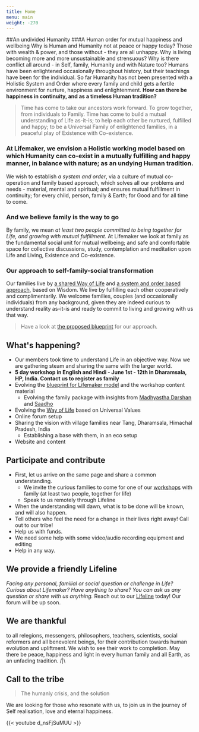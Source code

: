 ```yaml
---
title: Home
menu: main
weight: -270
---
```

##An undivided Humanity
###A Human order for mutual happiness and wellbeing
Why is Human and Humanity not at peace or happy today? Those with wealth & power, and those without - they are all unhappy. Why is living becoming more and more unsustainable and strensuous? Why is there conflict all around - in Self, family, Humanity and with Nature too? Humans have been enlightened occasionally throughout history, but their teachings have been for the individual. So far Humanity has not been presented with a Holistic System and Order where every family and child gets a fertile environment for nurture, happiness and enlightenment. **How can there be happiness in continuity, and as a timeless Human tradition?** 

> Time has come to take our ancestors work forward. To grow together, from individuals to Family. Time has come to build a mutual understanding of Life as-it-is; to help each other be nurtured, fulfilled and happy; to be a Universal Family of enlightened families, in a peaceful play of Existence with Co-existence.

### At Lifemaker, we envision a Holistic working model based on which Humanity can co-exist in a mutually fulfilling and happy manner, in balance with nature; as an undying Human tradition. 

We wish to establish *a system and order*, via a culture of mutual co-operation and family based approach, which solves all our problems and needs - material, mental and spiritual; and ensures mutual fulfillment in continuity; for every child, person, family & Earth; for Good and for all time to come.

### And we believe family is the way to go 
By family, we mean *at least two people committed to being together for Life, and growing with mutual fulfillment.*
At Lifemaker we look at family as the fundamental social unit for mutual wellbeing; and safe and comfortable space for collective discussions, study, contemplation and meditation upon Life and Living, Existence and Co-existence.

### Our approach to self-family-social transformation

Our families live by [a shared Way of Life](/values) and [a system and order based approach](/post/approach), based on Wisdom. We live by fulfilling each other cooperatively and complimentarily. We welcome families, couples (and occasionally individuals) from any background, given they are indeed curious to understand reality as-it-is and ready to commit to living and growing with us that way. 

> Have a look at [the proposed blueprint](/post/approach) for our approach.

## What's happening?
- Our members took time to understand Life in an objective way. Now we are gathering steam and sharing the same with the larger world.
- **5 day workshop in English and Hindi - June 1st - 12th in Dharamsala, HP, India. Contact us to register as family**
- Evolving the [blueprint for Lifemaker model](/post/approach) and the workshop content material
  - Evolving the family package with insights from [Madhyastha Darshan](http://madhyasth-darshan.info/) and [Saadho](http://saadhosangha.org/) 
- Evolving the [Way of Life](/values) based on Universal Values
- Online forum setup
- Sharing the vision with village families near Tang, Dharamsala, Himachal Pradesh, India
  - Establishing a base with them, in an eco setup
- Website and content

## Participate and contribute
* First, let us arrive on the same page and share a common understanding.
  * We invite the curious families to come for one of our [workshops](/workshops-and-retreats/) with family (at least two people, together for life)
  * Speak to us remotely through Lifeline
* When the understanding will dawn, what is to be done will be known, and will also happen.
* Tell others who feel the need for a change in their lives right away! Call out to our tribe!
* Help us with funds.
* We need some help with some video/audio recording equipment and editing
* Help in any way.

## We provide a friendly Lifeline

*Facing any personal, familial or social question or challenge in Life? Curious about Lifemaker? Have anything to share? You can ask us any question or share with us anything.* 
Reach out to our [Lifeline](/lifeline) today! Our forum will be up soon. 

## We are thankful 
to all relegions, messengers, philosophers, teachers, scientists, social reformers and all benevolent beings, for their contribution towards human evolution and upliftment. We wish to see their work to completion. May there be peace, happiness and light in every human family and all Earth, as an unfading tradition. /|\\

## Call to the tribe

> The humanly crisis, and the solution

We are looking for those who resonate with us, to join us in the journey of Self realisation, love and eternal happiness.

{{< youtube d_nsFjSuMUU >}}
